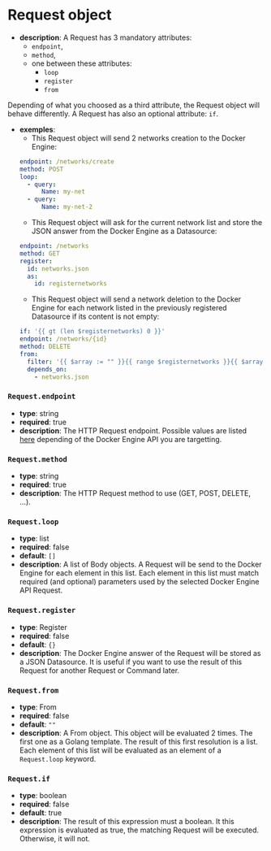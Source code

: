 # Request object

- **description**: A Request has 3 mandatory attributes:
    - `endpoint`,
    - `method`,
    - one between these attributes:
        - `loop`
        - `register`
        - `from`

Depending of what you choosed as a third attribute, the Request object will behave differently.
A Request has also an optional attribute: `if`.
- **exemples**:
    - This Request object will send 2 networks creation to the Docker Engine:
    ```yaml
    endpoint: /networks/create
    method: POST
    loop:
      - query:
          Name: my-net
      - query:
          Name: my-net-2
    ```
    - This Request object will ask for the current network list and store the JSON answer from the Docker Engine as a Datasource:
    ```yaml
    endpoint: /networks
    method: GET
    register:
      id: networks.json
      as:
        id: registernetworks
    ```
    - This Request object will send a network deletion to the Docker Engine for each network listed in the previously registered Datasource if its content is not empty:
    ```yaml
    if: '{{ gt (len $registernetworks) 0 }}'
    endpoint: /networks/{id}
    method: DELETE
    from:
      filter: '{{ $array := "" }}{{ range $registernetworks }}{{ $array = print $array "{\"path\":{\"id\":\"" .Name "\"}}," }}{{ end }}{{ print "[" $array "]" | data.YAMLArray }}'
      depends_on:
        - networks.json
    ```

### `Request.endpoint`

- **type**: string
- **required**: true
- **description**: The HTTP Request endpoint. Possible values are listed [here](https://docs.docker.com/engine/api/latest) depending of the Docker Engine API you are targetting.

### `Request.method`

- **type**: string
- **required**: true
- **description**: The HTTP Request method to use (GET, POST, DELETE, ...).

### `Request.loop`

- **type**: list
- **required**: false
- **default**: `[]`
- **description**: A list of Body objects. A Request will be send to the Docker Engine for each element in this list. Each element in this list must match required (and optional) parameters used by the selected Docker Engine API Request.

### `Request.register`

- **type**: Register
- **required**: false
- **default**: `{}`
- **description**: The Docker Engine answer of the Request will be stored as a JSON Datasource. It is useful if you want to use the result of this Request for another Request or Command later.

### `Request.from`

- **type**: From
- **required**: false
- **default**: `""`
- **description**: A From object. This object will be evaluated 2 times. The first one as a Golang template. The result of this first resolution is a list. Each element of this list will be evaluated as an element of a `Request.loop` keyword.

### `Request.if`

- **type**: boolean
- **required**: false
- **default**: true
- **description**: The result of this expression must a boolean. It this expression is evaluated as true, the matching Request will be executed. Otherwise, it will not.
